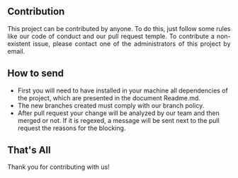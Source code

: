 
## Contribution

<p align="justify">
This project can be contributed by anyone. To do this, just follow some rules like our code of conduct and our pull request
temple. To contribute a non-existent issue, please contact one of the administrators of this project by email.
</p>

## How to send

- First you will need to have installed in your machine all dependencies of the project, which are presented in the 
document Readme.md.
- The new branches created must comply with our branch policy.
- After pull request your change will be analyzed by our team and then merged or not. If it is regexed, a message will 
be sent next to the pull request the reasons for the blocking.

## That's All

Thank you for contributing with us!
